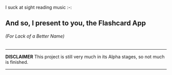 I suck at sight reading music :-:
## And so, I present to you, the Flashcard App
###### (For Lack of a Better Name)

---

**DISCLAIMER**
This project is still very much in its Alpha stages, so not much is finished.

---
